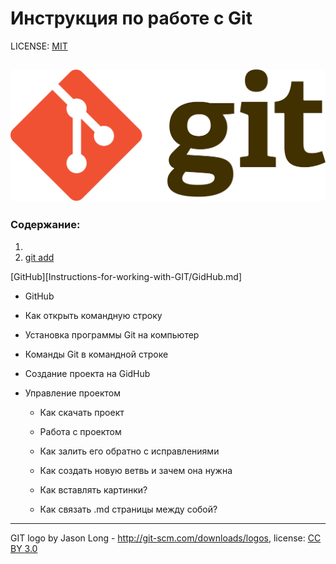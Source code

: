 # Инструкция по работе с Git

LICENSE: [MIT](./license.md)

![git logo](./img/git-logo.png)
---

### Содержание:
1. 
2. [git add](./add.md)


[GitHub][Instructions-for-working-with-GIT/GidHub.md]

- GitHub

- Как открыть командную строку

- Установка программы Git на компьютер

- Команды Git в командной строке

- Создание проекта на GidHub

- Управление проектом

  - Как скачать проект

  - Работа с проектом

  - Как залить его обратно с исправлениями

  - Как создать новую ветвь и зачем она нужна

  - Как вставлять картинки?

  - Как связать .md страницы между собой?

---

GIT logo by Jason Long - http://git-scm.com/downloads/logos,
license: [CC BY 3.0](https://creativecommons.org/licenses/by/3.0/)

